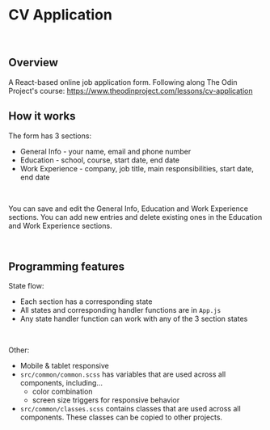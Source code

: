 # CV Application

<br>

## Overview

A React-based online job application form. Following along The Odin Project's course: https://www.theodinproject.com/lessons/cv-application
<br>

## How it works

The form has 3 sections:

- General Info - your name, email and phone number
- Education - school, course, start date, end date
- Work Experience - company, job title, main responsibilities, start date, end date

<br>

You can save and edit the General Info, Education and Work Experience sections. You can add new entries and delete existing ones in the Education and Work Experience sections.

<br>

## Programming features

State flow:

- Each section has a corresponding state
- All states and corresponding handler functions are in `App.js`
- Any state handler function can work with any of the 3 section states

<br>

Other:

- Mobile & tablet responsive
- `src/common/common.scss` has variables that are used across all components, including...
  - color combination
  - screen size triggers for responsive behavior
- `src/common/classes.scss` contains classes that are used across all components. These classes can be copied to other projects.
